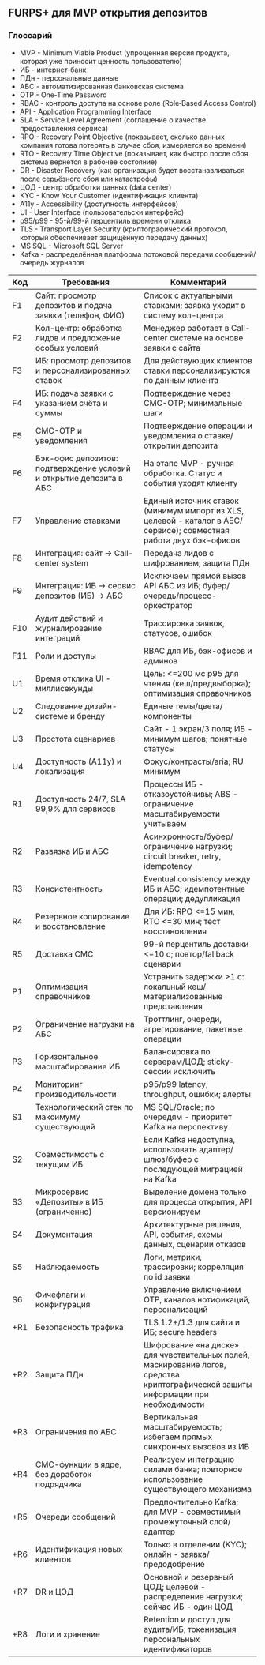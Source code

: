 ## FURPS+ для MVP открытия депозитов

### Глоссарий

- MVP - Minimum Viable Product (упрощенная версия продукта, которая уже приносит ценность пользователю)
- ИБ - интернет-банк
- ПДн - персональные данные
- АБС - автоматизированная банковская система
- OTP - One‑Time Password
- RBAC - контроль доступа на основе роле (Role‑Based Access Control)
- API - Application Programming Interface
- SLA - Service Level Agreement (соглашение о качестве предоставления сервиса)
- RPO - Recovery Point Objective (показывает, сколько данных компания готова потерять в случае сбоя, измеряется во времени)
- RTO - Recovery Time Objective (показывает, как быстро после сбоя система вернется в рабочее состояние)
- DR - Disaster Recovery (как организация будет восстанавливаться после серьёзного сбоя или катастрофы)
- ЦОД - центр обработки данных (data center)
- KYC - Know Your Customer (идентификация клиента)
- A11y - Accessibility (доступность интерфейсов)
- UI - User Interface (пользовательски интерфейс)
- p95/p99 - 95-й/99-й перцентиль времени отклика
- TLS - Transport Layer Security (криптографический протокол, который обеспечивает защищённую передачу данных)
- MS SQL - Microsoft SQL Server
- Kafka - распределённая платформа потоковой передачи сообщений/очередь журналов

| Код | Требования                                                          | Комментарий                                                                                                                        |
| --- | ------------------------------------------------------------------- | ---------------------------------------------------------------------------------------------------------------------------------- |
| F1  | Сайт: просмотр депозитов и подача заявки (телефон, ФИО)             | Список с актуальными ставками; заявка уходит в систему кол-центра                                                                  |
| F2  | Кол-центр: обработка лидов и предложение особых условий             | Менеджер работает в Call-center системе на основе заявки с сайта                                                                   |
| F3  | ИБ: просмотр депозитов и персонализированных ставок                 | Для действующих клиентов ставки персонализируются по данным клиента                                                                |
| F4  | ИБ: подача заявки с указанием счёта и суммы                         | Подтверждение через СМС-OTP; минимальные шаги                                                                                      |
| F5  | СМС-OTP и уведомления                                               | Подтверждение операции и уведомления о ставке/открытии депозита                                                                    |
| F6  | Бэк-офис депозитов: подтверждение условий и открытие депозита в АБС | На этапе MVP - ручная обработка. Cтатус и события уходят клиенту                                                                   |
| F7  | Управление ставками                                                 | Единый источник ставок (минимум импорт из XLS, целевой - каталог в АБС/сервисе); совместная работа двух бэк-офисов                 |
| F8  | Интеграция: сайт -> Call-center system                              | Передача лидов с шифрованием; защита ПДн                                                                                           |
| F9  | Интеграция: ИБ -> сервис депозитов (ИБ) -> АБС                      | Исключаем прямой вызов API АБС из ИБ; буфер/очередь/процесс-оркестратор                                                            |
| F10 | Аудит действий и журналирование интеграций                          | Трассировка заявок, статусов, ошибок                                                                                               |
| F11 | Роли и доступы                                                      | RBAC для ИБ, бэк-офисов и админов                                                                                                  |
| U1  | Время отклика UI - миллисекунды                                     | Цель: <=200 мс p95 для чтения (кеш/предвыборка); оптимизация справочников                                                          |
| U2  | Следование дизайн-системе и бренду                                  | Единые темы/цвета/компоненты                                                                                                       |
| U3  | Простота сценариев                                                  | Сайт - 1 экран/3 поля; ИБ - минимум шагов; понятные статусы                                                                        |
| U4  | Доступность (A11y) и локализация                                    | Фокус/контрасты/aria; RU минимум                                                                                                   |
| R1  | Доступность 24/7, SLA 99,9% для сервисов                            | Процессы ИБ - отказоустойчивы; ABS - ограничение масштабируемости учитываем                                                        |
| R2  | Развязка ИБ и АБС                                                   | Асинхронность/буфер/ограничение нагрузки; circuit breaker, retry, idempotency                                                      |
| R3  | Консистентность                                                     | Eventual consistency между ИБ и АБС; идемпотентные операции; дедупликация                                                          |
| R4  | Резервное копирование и восстановление                              | Для ИБ: RPO <=15 мин, RTO <=30 мин; тест восстановления                                                                            |
| R5  | Доставка СМС                                                        | 99-й перцентиль доставки <=10 с; повтор/fallback сценарии                                                                          |
| P1  | Оптимизация справочников                                            | Устранить задержки >1 с: локальный кеш/материализованные представления                                                             |
| P2  | Ограничение нагрузки на АБС                                         | Троттлинг, очереди, агрегирование, пакетные операции                                                                               |
| P3  | Горизонтальное масштабирование ИБ                                   | Балансировка по серверам/ЦОД; sticky-сессии исключить                                                                              |
| P4  | Мониторинг производительности                                       | p95/p99 latency, throughput, ошибки; алерты                                                                                        |
| S1  | Технологический стек по максимуму существующий                      | MS SQL/Oracle; по очередям - приоритет Kafka на перспективу                                                                        |
| S2  | Совместимость с текущим ИБ                                          | Если Kafka недоступна, использовать адаптер/шлюз/буфер с последующей миграцией на Kafka                                            |
| S3  | Микросервис «Депозиты» в ИБ (ограниченно)                           | Выделение домена только для процесса открытия, API версионируем                                                                    |
| S4  | Документация                                                        | Архитектурные решения, API, события, схемы данных, сценарии отказов                                                                |
| S5  | Наблюдаемость                                                       | Логи, метрики, трассировки; корреляция по id заявки                                                                                |
| S6  | Фичефлаги и конфигурация                                            | Управление включением OTP, каналов нотификаций, персонализаций                                                                     |
| +R1 | Безопасность трафика                                                | TLS 1.2+/1.3 для сайта и ИБ; secure headers                                                                                        |
| +R2 | Защита ПДн                                                          | Шифрование «на диске» для чувствительных полей, маскирование логов, средства криптографической защиты информации при необходимости |
| +R3 | Ограничения по АБС                                                  | Вертикальная масштабируемость; избегаем прямых синхронных вызовов из ИБ                                                            |
| +R4 | СМС-функции в ядре, без доработок подрядчика                        | Реализуем интеграцию силами банка; повторное использование существующего механизма                                                 |
| +R5 | Очереди сообщений                                                   | Предпочтительно Kafka; для MVP - совместимый промежуточный слой/адаптер                                                            |
| +R6 | Идентификация новых клиентов                                        | Только в отделении (KYC); онлайн - заявка/предодобрение                                                                            |
| +R7 | DR и ЦОД                                                            | Основной и резервный ЦОД; целевой - распределение нагрузки; сейчас ИБ - один ЦОД                                                   |
| +R8 | Логи и хранение                                                     | Retention и доступ для аудита/ИБ; токенизация персональных идентификаторов                                                         |
